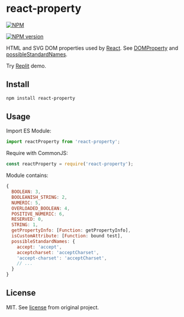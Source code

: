 # react-property

[![NPM](https://nodei.co/npm/react-property.png)](https://nodei.co/npm/react-property/)

[![NPM version](https://img.shields.io/npm/v/react-property.svg)](https://www.npmjs.com/package/react-property)

HTML and SVG DOM properties used by [React](https://github.com/facebook/react). See [DOMProperty](https://github.com/facebook/react/blob/main/packages/react-dom/src/shared/DOMProperty.js) and [possibleStandardNames](https://github.com/facebook/react/blob/main/packages/react-dom-bindings/src/shared/possibleStandardNames.js).

Try [Replit](https://replit.com/@remarkablemark/react-property) demo.

## Install

```sh
npm install react-property
```

## Usage

Import ES Module:

```js
import reactProperty from 'react-property';
```

Require with CommonJS:

```js
const reactProperty = require('react-property');
```

Module contains:

```js
{
  BOOLEAN: 3,
  BOOLEANISH_STRING: 2,
  NUMERIC: 5,
  OVERLOADED_BOOLEAN: 4,
  POSITIVE_NUMERIC: 6,
  RESERVED: 0,
  STRING: 1,
  getPropertyInfo: [Function: getPropertyInfo],
  isCustomAttribute: [Function: bound test],
  possibleStandardNames: {
    accept: 'accept',
    acceptcharset: 'acceptCharset',
    'accept-charset': 'acceptCharset',
    // ...
  }
}
```

## License

MIT. See [license](https://github.com/facebook/react/blob/main/LICENSE) from original project.
